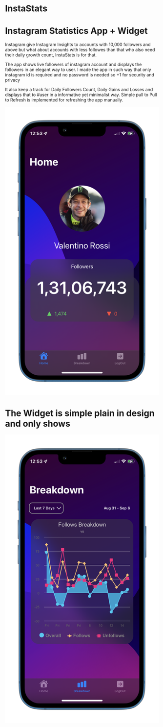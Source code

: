 # InstaStats
# Instagram Statistics App + Widget

Instagram give Instagram Insights to accounts with 10,000 followers and above but what about accounts with less followes than that who also need their daily growth count, InstaStats is for that.

The app shows live followers of instagram account and displays the followers in an elegant way to user. I made the app in such way that only instagram id is required and no password is needed so +1 for security and privacy

It also keep a track for Daily Followers Count, Daily Gains and Losses and displays that to #user in a informative yet minimalist way. Simple pull to Pull to Refresh is implemented for refreshing the app manually.

![Image](/InstaStats.png)

# The Widget is simple plain in design and only shows 

![Image](/InstaStats_widget.png)

